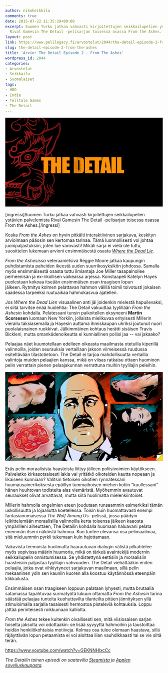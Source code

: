 ```yaml
---
author: nikoheikkila
comments: true
date: 2015-07-22 11:35:29+00:00
excerpt: Suomen Turku jatkaa vahvasti kirjoitettujen seikkailupelien ystävien palvelemista
  Rival Gamesin The Detail -pelisarjan toisessa osassa From the Ashes.
layout: post
link: https://www.pelilegacy.fi/arvostelut/2044/the-detail-episode-2-from-the-ashes
slug: the-detail-episode-2-from-the-ashes
title: 'Arvio: The Detail Episode 2 - From The Ashes'
wordpress_id: 2044
categories:
- Arvostelut
- Seikkailu
- Suomalaiset
tags:
- HBO
- Indie
- Telltale Games
- The Detail
---
```


[![The Detail Episode 2 - From the Ashes](/uploads/2015/07/the_detail_2_from_the_ashes.jpg)](/uploads/2015/07/the_detail_2_from_the_ashes.jpg)

[ingressi]Suomen Turku jatkaa vahvasti kirjoitettujen seikkailupelien ystävien palvelemista Rival Gamesin The Detail -pelisarjan toisessa osassa From the Ashes.[/ingressi]

Koska _From the Ashes_ on hyvin pitkälti interaktiivinen sarjakuva, keskityn arvioimaan pääosin sen kertomaa tarinaa. Tämä luonnollisesti voi johtaa juonipaljastuksiin, joten lue varovasti! Mikäli sarja ei vielä ole tuttu, suosittelen lukemaan arvioni ensimmäisestä osasta _[Where the Dead Lie](http://www.pelilegacy.fi/arvostelut/1100/the-detail-1)_.

_From the Ashesissa_ veteraanietsivä Reggie Moore jatkaa kaupungin puhdistamista paheiden ikeestä uuden suurrikosyksikön johdossa. Samalla myös ensimmäisestä osasta tuttu ilmiantaja Joe Miller tasapainoilee perheenisän ja ex-rikollisen vaikeassa arjessa. Konstaapeli Katelyn Hayes puolestaan kokoaa itseään ensimmäisen osan traagisen lopun jälkeen. Rytmitys kolmen pelattavan hahmon välillä toimii toivotusti jokaisen saadessa tarpeeksi ruutuaikaa hahmokasvua ajatellen.

Jos _Where the Dead Lien_ visuaalinen anti jäi joidenkin mielestä hapuilevaksi, ei siitä tarvitse enää huolehtia: The Detail vakuuttaa tyylillään _From the Ashesin_ kohdalla. Pelatessani tunsin paikoitellen eksyneeni **Martin Scorsesen** luomaan New Yorkiin, jollaista mielikuvaa erityisesti Millerin vierailu taksiasemalla ja Hayesin auttama ihmiskaupan uhriksi joutunut nuori puolalaisnainen ruokkivat. Jälkimmäinen kohtaus herätti sisäisen Travis Bickleni, mutta omankädenoikeutta ei kunniallinen poliisi jaa -- vai jakaako?

Pelaajaa näet kuumotellaan edelleen oikeasta maailmasta otetuilla kiperillä valinnoilla, joiden seurauksia vertaillaan jakson viimeisessä ruudussa esiteltävään tilastotietoon. The Detail ei tarjoa mahdollisuutta vertailla valintoja muiden pelaajien kanssa, mikä on viisas ratkaisu ottaen huomioon pelin verrattain pienen pelaajakunnan verrattuna muihin tyylilajin peleihin.

[![The Detail Episode 2 - Cliffhanger](/uploads/2015/07/the_detail_2_cliffhanger.jpg)](/uploads/2015/07/the_detail_2_cliffhanger.jpg)

Eräs pelin moraalisista haasteista liittyy jälleen poliisivoimien käytökseen. Palveletko kirkasotsaisesti lakia vai yritätkö oikoteiden kautta nopeaan ja likaiseen kunniaan? Valitsin tietoisen oikotien rynnätessäni huumausainerikoksesta epäillyn tummaihoisen miehen kotiin ”kuullessani” hänen huuhtovan todisteita alas viemäristä. Myöhemmin avautuvat seuraukset olivat arvattavat, mutta siitä huolimatta mielenkiintoiset.

Millerin hahmolla ongelmien eteen joudutaan runsaammin esimerkiksi tämän uskollisuutta ja lojaaliutta koetellessa. Toisin kuin huomattavasti enempi fantasianomaisessa _The Wolf Among Us_ -pelissä, jossa päädyin leikittelemään moraalisilla valinnoilla kerta toisensa jälkeen kaaosta ympärilleni aiheuttaen, The Detailin kohdalla huomaan haluavani pelata enemmän itseni näköistä hahmoa. Kun tuntee olevansa osa pelimaailmaa, sitä mieluummin pyrkii tukemaan kuin hajottamaan.

Vakavista teemoista huolimatta haarautuvan dialogin välistä pilkahtelee myös sopivissa määrin huumoria, mikä on tärkeä avaintekijä modernin seikkailupelin onnistumisessa. Se yhdistettynä eettisiin ja moraalisiin haasteisiin paljastaa tyylilajin vahvuuden. The Detail viehättääkin eniten pelaajia, jotka ovat vihkiytyneet sarjakuvan maailmaan, sillä pelin mekaaninen ydin sen kauniin kuoren alla koostuu käytännössä eteenpäin klikkailusta.

Ensimmäisen osan traagiseen loppuun palataan lyhyesti, mutta brutaalia satamassa tapahtuvaa surmatyötä lukuun ottamatta _From the Ashesin_ tarina säästää pelaajaa tunteita kuohuttavilta tilanteilta pitäen jännityksen yllä stimuloimalla sarjalla tasaisesti hermostoa pisteleviä kohtauksia. Loppu jättää perinteisesti roikkumaan kalliolta.

_From the Ashes_ tekee kuitenkin oivallisesti sen, mitä viisiosaisen sarjan toiselta jaksolta voi odottaakin: se lisää syvyyttä hahmoihin ja taustoittaa heidän henkilökohtaisia motiiveja. Kolmas osa tulee olemaan haastava, sillä räjäyttävän lopun petaamista ei voi aloittaa liian vauhdikkaasti tai se vie siltä terän.

https://www.youtube.com/watch?v=GEKNNHlxcCc



_The Detailin toinen episodi on saatavilla [Steamista](http://store.steampowered.com/app/358120/?snr=1_5_1100__1100) ja [Applen sovelluskaupasta](https://itunes.apple.com/app/id946016940)._
